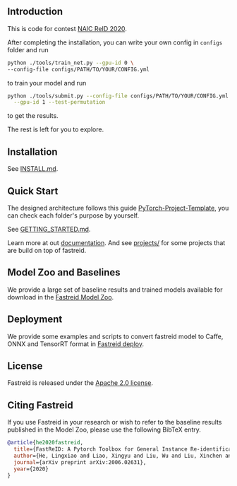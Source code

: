 ## Introduction

This is code for contest [NAIC ReID 2020](https://naic.pcl.ac.cn/contest/6).

After completing the installation, you can write your own config in `configs` folder and run

```bash
python ./tools/train_net.py --gpu-id 0 \
--config-file configs/PATH/TO/YOUR/CONFIG.yml
```

to train your model and run

```bash
python ./tools/submit.py --config-file configs/PATH/TO/YOUR/CONFIG.yml \
  --gpu-id 1 --test-permutation
```

to get the results.

The rest is left for you to explore.

## Installation

See [INSTALL.md](docs/INSTALL.md).

## Quick Start

The designed architecture follows this guide [PyTorch-Project-Template](https://github.com/L1aoXingyu/PyTorch-Project-Template), you can check each folder's purpose by yourself.

See [GETTING_STARTED.md](docs/GETTING_STARTED.md).

Learn more at out [documentation](docs). And see [projects/](projects) for some projects that are build on top of fastreid.

## Model Zoo and Baselines

We provide a large set of baseline results and trained models available for download in the [Fastreid Model Zoo](docs/MODEL_ZOO.md).

## Deployment

We provide some examples and scripts to convert fastreid model to Caffe, ONNX and TensorRT format in [Fastreid deploy](tools/deploy).

## License

Fastreid is released under the [Apache 2.0 license](LICENSE).

## Citing Fastreid

If you use Fastreid in your research or wish to refer to the baseline results published in the Model Zoo, please use the following BibTeX entry.

```BibTeX
@article{he2020fastreid,
  title={FastReID: A Pytorch Toolbox for General Instance Re-identification},
  author={He, Lingxiao and Liao, Xingyu and Liu, Wu and Liu, Xinchen and Cheng, Peng and Mei, Tao},
  journal={arXiv preprint arXiv:2006.02631},
  year={2020}
}
```
